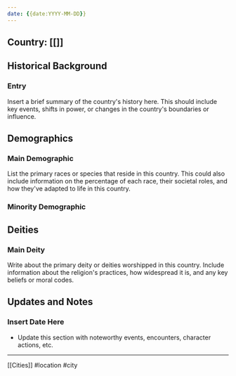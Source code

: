 ```yaml
---
date: {{date:YYYY-MM-DD}}
---
```

## Country: [[]]

## Historical Background

### Entry
Insert a brief summary of the country's history here. This should include key events, shifts in power, or changes in the country's boundaries or influence.

## Demographics

### Main Demographic 
List the primary races or species that reside in this country. This could also include information on the percentage of each race, their societal roles, and how they've adapted to life in this country.

### Minority Demographic

## Deities

### Main Deity 
Write about the primary deity or deities worshipped in this country. Include information about the religion's practices, how widespread it is, and any key beliefs or moral codes.

## Updates and Notes

### Insert Date Here
- Update this section with noteworthy events, encounters, character actions, etc.

---

[[Cities]] #location #city
